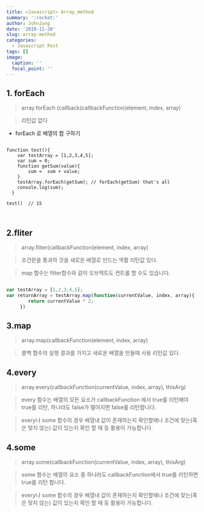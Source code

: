 ```yaml
---
title: <Javascript> Array_method
summary: ':rocket:' 
author: JohnJung
date: '2019-11-20'
slug: array-method
categories:
  - Javascript Post
tags: []
image:
  caption: ''
  focal_point: ''
---
```





## 1. forEach

> array.forEach (callback(callbackFunction(element, index, array)   


> 리턴값 없다  


* forEach 로 배열의 합 구하기 

```

function test(){
    var testArray = [1,2,3,4,5];
    var sum = 0;
    function getSum(value){
        sum =  sum + value;
    }
    testArray.forEach(getSum); // forEach(getSum) that's all  
    console.log(sum);
  }

test()  // 15 



```
## 2.fliter

> array.fliter(callbackFunction(element, index, array) 

> 조건문을 통과하 것을 새로운 배열로 만드는 역활
리턴값 있다. 

> map 함수는 filter함수와 같이 오브젝트도 컨트롤 할 수도 있습니다.

```js

var testArray = [1,2,3,4,5];
var returnArray = testArray.map(function(currentValue, index, array){
        return currentValue * 2;
     })


```

## 3.map

> array.map(callbackFunction(element, index, array)    

> 콜백 함수의 실행 결과를 가지고 새로운 배열을 만들때 사용
> 리턴값 있다. 

## 4.every

> array.every(callbackFunction(currentValue, index, array), thisArg)

> every 함수는 배열의 모든 요소가 callbackFunction 에서 true를 리턴해야 true를 리턴, 하나라도 false가 떨어지면 false를 리턴합니다.

> every나 some 함수의 경우 배열내 값이 존재하는지 확인할때나 조건에 맞는(혹은 맞지 않는) 값이 있는지 확인 할 때 등 활용이 가능합니다.



## 4.some

> array.some(callbackFunction(currentValue, index, array), thisArg)


> some 함수는 배열의 요소 중 하나라도 callbackFunction에서 true를 리턴하면 true를 리턴 합니다.

> every나 some 함수의 경우 배열내 값이 존재하는지 확인할때나 조건에 맞는(혹은 맞지 않는) 값이 있는지 확인 할 때 등 활용이 가능합니다.





